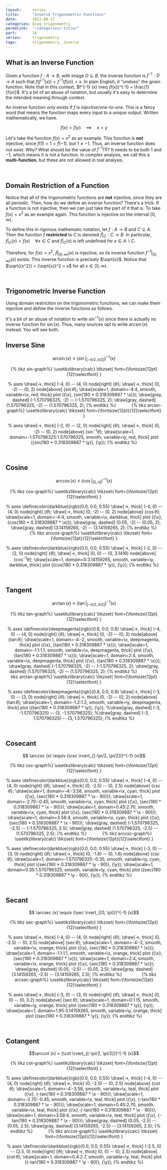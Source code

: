 ```yaml
---
layout:     series
title:      "Inverse Trigonometric Functions"
date:       2022-08-17
categories: blog trigonometry
permalink:  ":categories/:title/"
part:       16
series:     trigonometry
tags:       trigonometry, inverse
---
```


## What is an Inverse Function

Given a function $f : A \rightarrow B$, with image $D \subseteq B$, the inverse function is $f^{-1} : D \rightarrow A$ such that $f(f^{-1}(x)) = f^{-1}(f(x)) = x$. In plain English, it "undoes" the given function. Note that in this context, $f^{-1} (x) \neq (f(x))^{-1} = \frac{1}{f(x)}$. It's a bit of an abuse of notation, but usually it's easy to determine the intended meaning through context.

An inverse function only exists if $f$ is _injective_/_one-to-one_. This is a fancy word that means the function maps every input to a unique output. Written mathematically, we have.

$$f(x) = f(y) \quad\implies\quad x = y$$

Let's take the function $f(x) = x^2$ as an example. This function is **not** injective, since $f(1) = 1 = f(-1)$, but $1 \neq -1$. Thus, an inverse function does not exist. Why? What should be the value of $f^{-1}(1)$? It needs to be both $1$ and $-1$, which means it is not a function. In complex analysis, we call this a **multi-function**, but these are not allowed in real analysis.

<br>

## Domain Restriction of a Function

Notice that all of the trigonometric functions are **not** injective, since they are all periodic. Then, how do we define an inverse function? There's a trick. If a function is not injective, then we can just take the part of it that is. To take $f(x) = x^2$ as an example again. This function is injective on the interval $[0, \infty)$.

To define this in rigorous mathematic notation, let $f : A \rightarrow B$ and $C \subseteq A$. Then the function $f$ **restricted** to $C$ is denoted $f \rvert_C : C \rightarrow B$. In particular, $f \rvert_C (x) = f(x) \quad \forall x \in C$ and $f \rvert_C (x)$ is left undefined for $x \in A \backslash C$.

Therefore, for $f(x) = x^2$, $f \rvert_{[0, \infty)} (x)$ is injective, so its inverse function $f^{-1} \rvert_{[0, \infty)} (x)$ exists. This inverse function is precisely $\sqrt{x}$. Notice that $\sqrt{(x^2)} = (\sqrt{x})^2 = x$ for all $x \in [0, \infty)$.


<br>

## Trigonometric Inverse Function

Using domain restriction on the trigonometric functions, we can make them injective and define the inverse functions as follows.

It's a bit of an abuse of notation to write $\sin^{-1} (x)$ since there is actually no inverse function for $\sin (x)$. Thus, many sources opt to write $\arcsin (x)$ instead. You will see both.


## Inverse Sine

$$\arcsin (x) \equiv (\sin \rvert_{[-\pi/2, \pi/2]})^{-1} (x)$$

<center>
{% tikz sin-graph%}
  \usetikzlibrary{calc}
  \tikzset{
    font={\fontsize{12pt}{12}\selectfont}
  }

  % axes
  \draw[->, thick] (-4, 0) -- (4, 0) node[right] {$\theta$};
  \draw[->, thick] (0, -2) -- (0, 2) node[above] {$\sin \theta$};
  \draw[scale=1, domain=-4:4, smooth, variable=\x, red, thick] plot ({\x}, {sin(180 * 0.318309887 * \x)});
  \draw[gray, dashed] (-1.570796325, -2) -- (-1.570796325, 2);
  \draw[gray, dashed] (1.570796325, -2) -- (1.570796325, 2);
{% endtikz %}
&emsp;&emsp;&emsp;
{% tikz arcsin-graph%}
  \usetikzlibrary{calc}
  \tikzset{
    font={\fontsize{12pt}{12}\selectfont}
  }

  % axes
  \draw[->, thick] (-2, 0) -- (2, 0) node[right] {$\theta$};
  \draw[->, thick] (0, -2) -- (0, 2) node[above] {$\sin^{-1} \theta$};
  \draw[scale=1, domain=-1.570796325:1.570796325, smooth, variable=\y, red, thick] plot ({sin(180 * 0.318309887 * \y)}, {\y});
{% endtikz %}
</center>

<br>


## Cosine

$$ \arccos (x) \equiv (\cos \rvert_{[0, \pi]})^{-1} (x)$$

<center>
{% tikz cos-graph%}
  \usetikzlibrary{calc}
  \tikzset{
    font={\fontsize{12pt}{12}\selectfont}
  }

  % axes
  \definecolor{darkblue}{rgb}{0.0, 0.0, 0.55}
  \draw[->, thick] (-4, 0) -- (4, 0) node[right] {$\theta$};
  \draw[->, thick] (0, -2) -- (0, 2) node[above] {$\cos \theta$};
  \draw[scale=1, domain=-4:4, smooth, variable=\x, darkblue, thick] plot ({\x}, {cos(180 * 0.318309887 * \x)});
  \draw[gray, dashed] (0.05, -2) -- (0.05, 2);
  \draw[gray, dashed] (3.14159265, -2) -- (3.14159265, 2);
{% endtikz %}
&emsp;&emsp;&emsp;
{% tikz arccos-graph%}
  \usetikzlibrary{calc}
  \tikzset{
    font={\fontsize{12pt}{12}\selectfont}
  }

  % axes
  \definecolor{darkblue}{rgb}{0.0, 0.0, 0.55}
  \draw[->, thick] (-2, 0) -- (2, 0) node[right] {$\theta$};
  \draw[->, thick] (0, 0) -- (0, 3.1416) node[above] {$\cos^{-1} \theta$};
  \draw[scale=1, domain=0:3.14159265, smooth, variable=\y, darkblue, thick] plot ({cos(180 * 0.318309887 * \y)}, {\y});
{% endtikz %}
</center>

<br>


## Tangent

$$ \arctan (x) \equiv (\tan \rvert_{[-\pi/2, \pi/2]})^{-1} (x)$$

<center>
{% tikz tan-graph%}
  \usetikzlibrary{calc}
  \tikzset{
    font={\fontsize{12pt}{12}\selectfont}
  }

  % axes
  \definecolor{deepmagenta}{rgb}{0.8, 0.0, 0.8}
  \draw[->, thick] (-4, 0) -- (4, 0) node[right] {$\theta$};
  \draw[->, thick] (0, -2) -- (0, 2) node[above] {$\tan \theta$};
  \draw[scale=1, domain=-4:-2, smooth, variable=\x, deepmagenta, thick] plot ({\x}, {tan(180 * 0.318309887 * \x)});
  \draw[scale=1, domain=-1.1:1.1, smooth, variable=\x, deepmagenta, thick] plot ({\x}, {tan(180 * 0.318309887 * \x)});
  \draw[scale=1, domain=2:4, smooth, variable=\x, deepmagenta, thick] plot ({\x}, {tan(180 * 0.318309887 * \x)});
  \draw[gray, dashed] (-1.570796325, -2) -- (-1.570796325, 2);
  \draw[gray, dashed] (1.570796325, -2) -- (1.570796325, 2);
{% endtikz %}
&emsp;&emsp;&emsp;
{% tikz arctan-graph%}
  \usetikzlibrary{calc}
  \tikzset{
    font={\fontsize{12pt}{12}\selectfont}
  }

  % axes
  \definecolor{deepmagenta}{rgb}{0.8, 0.0, 0.8}
  \draw[->, thick] (-3, 0) -- (3, 0) node[right] {$\theta$};
  \draw[->, thick] (0, -2) -- (0, 2) node[above] {$\tan \theta$};
  \draw[scale=1, domain=-1.2:1.2, smooth, variable=\y, deepmagenta, thick] plot ({tan(180 * 0.318309887 * \y)}, {\y});
  %\draw[gray, dashed] (-3, -1.570796325) -- (3, -1.570796325);
  %\draw[gray, dashed] (-3, 1.570796325) -- (3, 1.570796325);
{% endtikz %}
</center>

<br>


## Cosecant

$$ \arccsc (x) \equiv (\csc \rvert_{[-\pi/2, \pi/2]})^{-1} (x)$$

<center>
{% tikz csc-graph%}
  \usetikzlibrary{calc}
  \tikzset{
    font={\fontsize{12pt}{12}\selectfont}
  }

  % axes
  \definecolor{darkblue}{rgb}{0.0, 0.0, 0.55}
  \draw[->, thick] (-4, 0) -- (4, 0) node[right] {$\theta$};
  \draw[->, thick] (0, -2.5) -- (0, 2.5) node[above] {$\csc \theta$};
  \draw[scale=1, domain=-4:-3.58, smooth, variable=\x, cyan, thick] plot ({\x}, {sec(180 * 0.318309887 * \x - 90)});
  \draw[scale=1, domain=-2.70:-0.45, smooth, variable=\x, cyan, thick] plot ({\x}, {sec(180 * 0.318309887 * \x - 90)});
  \draw[scale=1, domain=0.45:2.70, smooth, variable=\x, cyan, thick] plot ({\x}, {sec(180 * 0.318309887 * \x - 90)});
  \draw[scale=1, domain=3.58:4, smooth, variable=\x, cyan, thick] plot ({\x}, {sec(180 * 0.318309887 * \x - 90)});
  \draw[gray, dashed] (-1.570796325, -2.5) -- (-1.570796325, 2.5);
  \draw[gray, dashed] (1.570796325, -2.5) -- (1.570796325, 2.5);
{% endtikz %}
&emsp;&emsp;&emsp;
{% tikz arccsc-graph%}
  \usetikzlibrary{calc}
  \tikzset{
    font={\fontsize{12pt}{12}\selectfont}
  }

  % axes
  \definecolor{darkblue}{rgb}{0.0, 0.0, 0.55}
  \draw[->, thick] (-3, 0) -- (3, 0) node[right] {$\theta$};
  \draw[->, thick] (0, -1.6) -- (0, 1.6) node[above] {$\csc \theta$};
  \draw[scale=1, domain=-1.570796325:-0.35, smooth, variable=\y, cyan, thick] plot ({sec(180 * 0.318309887 * \y - 90)}, {\y});
  \draw[scale=1, domain=0.35:1.570796325, smooth, variable=\y, cyan, thick] plot ({sec(180 * 0.318309887 * \y - 90)}, {\y});
{% endtikz %}
</center>

<br>


## Secant

$$ \arcsec (x) \equiv (\sec \rvert_{[0, \pi]})^{-1} (x)$$

<center>
{% tikz sec-graph%}
  \usetikzlibrary{calc}
  \tikzset{
    font={\fontsize{12pt}{12}\selectfont}
  }

  % axes
  \draw[->, thick] (-4, 0) -- (4, 0) node[right] {$\theta$};
  \draw[->, thick] (0, -2.5) -- (0, 2.5) node[above] {$\sec \theta$};
  \draw[scale=1, domain=-4:-2, smooth, variable=\x, orange, thick] plot ({\x}, {sec(180 * 0.318309887 * \x)});
  \draw[scale=1, domain=-1.1:1.1, smooth, variable=\x, orange, thick] plot ({\x}, {sec(180 * 0.318309887 * \x)});
  \draw[scale=1, domain=2:4, smooth, variable=\x, orange, thick] plot ({\x}, {sec(180 * 0.318309887 * \x)});
  \draw[gray, dashed] (0.05, -2.5) -- (0.05, 2.5);
  \draw[gray, dashed] (3.14159265, -2.5) -- (3.14159265, 2.5);
{% endtikz %}
&emsp;&emsp;&emsp;&emsp;
{% tikz arcsec-graph%}
  \usetikzlibrary{calc}
  \tikzset{
    font={\fontsize{12pt}{12}\selectfont}
  }

  % axes
  \draw[->, thick] (-3, 0) -- (3, 0) node[right] {$\theta$};
  \draw[->, thick] (0, 0) -- (0, 3.2) node[above] {$\sec \theta$};
  \draw[scale=1, domain=0:1.15, smooth, variable=\y, orange, thick] plot ({sec(180 * 0.318309887 * \y)}, {\y});
  \draw[scale=1, domain=1.95:3.14159265, smooth, variable=\y, orange, thick] plot ({sec(180 * 0.318309887 * \y)}, {\y});
{% endtikz %}
</center>

<br>


## Cotangent

$$\arccot (x) = (\cot \rvert_{[-\pi/2, \pi/2]})^{-1} (x)$$

<center>
{% tikz cot-graph%}
  \usetikzlibrary{calc}
  \tikzset{
    font={\fontsize{12pt}{12}\selectfont}
  }

  % axes
  \definecolor{darkblue}{rgb}{0.0, 0.0, 0.55}
  \draw[->, thick] (-4, 0) -- (4, 0) node[right] {$\theta$};
  \draw[->, thick] (0, -2.5) -- (0, 2.5) node[above] {$\cot \theta$};
  \draw[scale=1, domain=-4:-3.58, smooth, variable=\x, teal, thick] plot ({\x}, {-tan(180 * 0.318309887 * \x - 90)});
  \draw[scale=1, domain=-2.70:-0.45, smooth, variable=\x, teal, thick] plot ({\x}, {-tan(180 * 0.318309887 * \x - 90)});
  \draw[scale=1, domain=0.45:2.70, smooth, variable=\x, teal, thick] plot ({\x}, {-tan(180 * 0.318309887 * \x - 90)});
  \draw[scale=1, domain=3.58:4, smooth, variable=\x, teal, thick] plot ({\x}, {-tan(180 * 0.318309887 * \x - 90)});
  \draw[gray, dashed] (0.05, -2.5) -- (0.05, 2.5);
  \draw[gray, dashed] (3.14159265, -2.5) -- (3.14159265, 2.5);
{% endtikz %}
&emsp;&emsp;&emsp;
{% tikz arccot-graph%}
  \usetikzlibrary{calc}
  \tikzset{
    font={\fontsize{12pt}{12}\selectfont}
  }

  % axes
  \definecolor{darkblue}{rgb}{0.0, 0.0, 0.55}
  \draw[->, thick] (-2.5, 0) -- (2.5, 0) node[right] {$\theta$};
  \draw[->, thick] (0, 0) -- (0, 2.5) node[above] {$\cot \theta$};
  \draw[scale=1, domain=0.4:2.7, smooth, variable=\y, teal, thick] plot ({-tan(180 * 0.318309887 * \y - 90)}, {\y});
{% endtikz %}
</center>